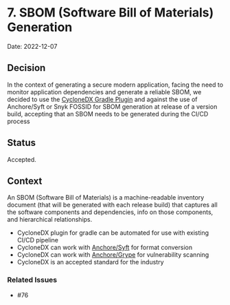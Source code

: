# 7. SBOM (Software Bill of Materials) Generation

Date: 2022-12-07

## Decision

In the context of generating a secure modern application,
facing the need to monitor application dependencies and generate a
reliable SBOM, we decided to use the [CycloneDX Gradle Plugin](https://github.com/CycloneDX/cyclonedx-gradle-plugin#usage)
and against the use of Anchore/Syft or Snyk FOSSID for SBOM generation at release of a version build,
accepting that an SBOM needs to be generated during the CI/CD process


## Status

Accepted.

## Context

An SBOM (Software Bill of Materials) is a machine-readable inventory
document (that will be generated with each release build) that captures
all the software components and dependencies, info on those components,
and hierarchical relationships.
- CycloneDX plugin for gradle can be automated for use with existing CI/CD pipeline
- CycloneDX can work with [Anchore/Syft](https://github.com/anchore/syft#supported-ecosystems) for format conversion
- CycloneDX can work with [Anchore/Grype](https://github.com/anchore/grype#recommended) for vulnerability scanning
- CycloneDX is an accepted standard for the industry

### Related Issues

- #76
